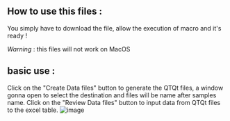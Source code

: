 ##  How to use this files :
You simply have to download the file, allow the execution of macro and it's ready !

*Warning* : this files will not work on MacOS

## basic use :
Click on the "Create Data files" button to generate the QTQt files, a window gonna open to select the destination and files will be name after samples name.
Click on the "Review Data files" button to input data from QTQt files to the excel table.
![image](https://user-images.githubusercontent.com/130437433/233408696-a28f2ce8-29e4-4d7e-a4e9-4d07712107a8.png)

